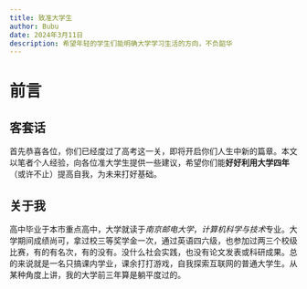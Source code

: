 ```yaml
---
title: 致准大学生
author: Bubu
date: 2024年3月11日
description: 希望年轻的学生们能明确大学学习生活的方向，不负韶华
---
```

# 前言

## 客套话

首先恭喜各位，你们已经度过了高考这一关，即将开启你们人生中新的篇章。本文以笔者个人经验，向各位准大学生提供一些建议，希望你们能**好好利用大学四年**（或许不止）提高自我，为未来打好基础。

## 关于我

高中毕业于本市重点高中，大学就读于*南京邮电大学*，*计算机科学与技术*专业。大学期间成绩尚可，拿过校三等奖学金一次，通过英语四六级，也参加过两三个校级比赛，有的有名次，有的没有。没什么社会实践，也没有论文发表或科研成果。总的来说就是一名只搞课内学业，课余打打游戏，自我探索互联网的普通大学生。从某种角度上讲，我的大学前三年算是躺平度过的。

